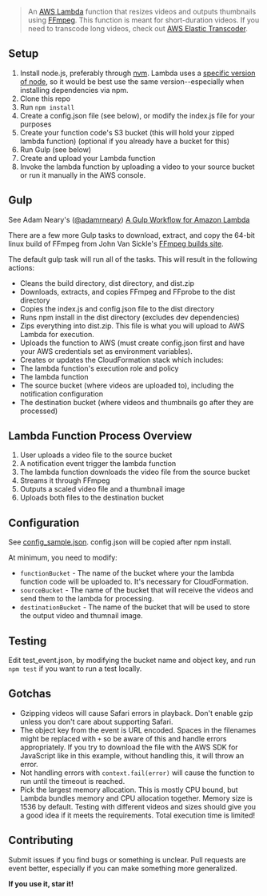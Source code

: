 > An [AWS Lambda](http://aws.amazon.com/lambda/) function that resizes videos and outputs thumbnails using [FFmpeg](https://www.ffmpeg.org/). This function is meant for short-duration videos. If you need to transcode long videos, check out [AWS Elastic Transcoder](http://aws.amazon.com/elastictranscoder/).

## Setup
1. Install node.js, preferably through [nvm](/creationix/nvm). Lambda uses a [specific version of node](http://docs.aws.amazon.com/lambda/latest/dg/current-supported-versions.html), so it would be best use the same version--especially when installing dependencies via npm.
1. Clone this repo
1. Run `npm install`
1. Create a config.json file (see below), or modify the index.js file for your purposes
1. Create your function code's S3 bucket (this will hold your zipped lambda function) (optional if you already have a bucket for this)
1. Run Gulp (see below)
1. Create and upload your Lambda function
1. Invoke the lambda function by uploading a video to your source bucket or run it manually in the AWS console.

## Gulp
See Adam Neary's ([@adamrneary](https://github.com/adamrneary)) [A Gulp Workflow for Amazon Lambda](https://medium.com/@AdamRNeary/a-gulp-workflow-for-amazon-lambda-61c2afd723b6)

There are a few more Gulp tasks to download, extract, and copy the 64-bit linux build of FFmpeg from John Van Sickle's [FFmpeg builds site](http://johnvansickle.com/ffmpeg/).

The default gulp task will run all of the tasks. This will result in the following actions:
- Cleans the build directory, dist directory, and dist.zip
- Downloads, extracts, and copies FFmpeg and FFprobe to the dist directory
- Copies the index.js and config.json file to the dist directory
- Runs npm install in the dist directory (excludes dev dependencies)
- Zips everything into dist.zip. This file is what you will upload to AWS Lambda for execution.
- Uploads the function to AWS (must create config.json first and have your AWS credentials set as environment variables).
- Creates or updates the CloudFormation stack which includes:
 - The lambda function's execution role and policy
 - The lambda function
 - The source bucket (where videos are uploaded to), including the notification configuration
 - The destination bucket (where videos and thumbnails go after they are processed)

## Lambda Function Process Overview
1. User uploads a video file to the source bucket
1. A notification event trigger the lambda function
1. The lambda function downloads the video file from the source bucket
1. Streams it through FFmpeg
1. Outputs a scaled video file and a thumbnail image
1. Uploads both files to the destination bucket

## Configuration
See [config_sample.json](config_sample.json). config.json will be copied after npm install.

At minimum, you need to modify:
- `functionBucket` - The name of the bucket where your the lambda function code will be uploaded to. It's necessary for CloudFormation.
- `sourceBucket` - The name of the bucket that will receive the videos and send them to the lambda for processing.
- `destinationBucket` - The name of the bucket that will be used to store the output video and thumnail image.

## Testing
Edit test_event.json, by modifying the bucket name and object key, and run `npm test` if you want to run a test locally.

## Gotchas
- Gzipping videos will cause Safari errors in playback. Don't enable gzip unless you don't care about supporting Safari.
- The object key from the event is URL encoded. Spaces in the filenames might be replaced with `+` so be aware of this and handle errors appropriately. If you try to download the file with the AWS SDK for JavaScript like in this example, without handling this, it will throw an error.
- Not handling errors with `context.fail(error)` will cause the function to run until the timeout is reached.
- Pick the largest memory allocation. This is mostly CPU bound, but Lambda bundles memory and CPU allocation together. Memory size is 1536 by default. Testing with different videos and sizes should give you a good idea if it meets the requirements. Total execution time is limited!

## Contributing
Submit issues if you find bugs or something is unclear. Pull requests are event better, especially if you can make something more generalized.

**If you use it, star it!**